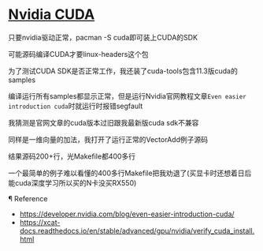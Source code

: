 # [Nvidia CUDA](/2021/05/nvidia_cuda.md)

只要nvidia驱动正常，pacman -S cuda即可装上CUDA的SDK

可能源码编译CUDA才要linux-headers这个包

为了测试CUDA SDK是否正常工作，我还装了cuda-tools包含11.3版cuda的samples

编译运行所有samples都显示正常，但是运行Nvidia官网教程文章`Even easier introduction cuda`时就运行时报错segfault

我猜测是官网文章的cuda版本过旧跟我最新版cuda sdk不兼容

同样是一维向量的加法，我打开了运行正常的VectorAdd例子源码

结果源码200+行，光Makefile都400多行

一个最简单的例子难以看懂的400多行Makefile把我劝退了(买显卡时还想着日后能cuda深度学习所以买的N卡没买RX550)

¶ Reference
- <https://developer.nvidia.com/blog/even-easier-introduction-cuda/>
- <https://xcat-docs.readthedocs.io/en/stable/advanced/gpu/nvidia/verify_cuda_install.html>
